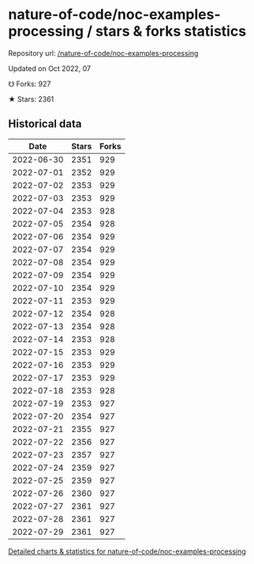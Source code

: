 # nature-of-code/noc-examples-processing / stars & forks statistics

Repository url: [/nature-of-code/noc-examples-processing](https://github.com/nature-of-code/noc-examples-processing)

Updated on Oct 2022, 07

☋ Forks: 927

★ Stars: 2361

## Historical data
| Date | Stars | Forks |
|------|-------|-------|
| 2022-06-30 | 2351 | 929 | 
| 2022-07-01 | 2352 | 929 | 
| 2022-07-02 | 2353 | 929 | 
| 2022-07-03 | 2353 | 929 | 
| 2022-07-04 | 2353 | 928 | 
| 2022-07-05 | 2354 | 928 | 
| 2022-07-06 | 2354 | 929 | 
| 2022-07-07 | 2354 | 929 | 
| 2022-07-08 | 2354 | 929 | 
| 2022-07-09 | 2354 | 929 | 
| 2022-07-10 | 2354 | 929 | 
| 2022-07-11 | 2353 | 929 | 
| 2022-07-12 | 2354 | 928 | 
| 2022-07-13 | 2354 | 928 | 
| 2022-07-14 | 2353 | 928 | 
| 2022-07-15 | 2353 | 929 | 
| 2022-07-16 | 2353 | 929 | 
| 2022-07-17 | 2353 | 929 | 
| 2022-07-18 | 2353 | 928 | 
| 2022-07-19 | 2353 | 927 | 
| 2022-07-20 | 2354 | 927 | 
| 2022-07-21 | 2355 | 927 | 
| 2022-07-22 | 2356 | 927 | 
| 2022-07-23 | 2357 | 927 | 
| 2022-07-24 | 2359 | 927 | 
| 2022-07-25 | 2359 | 927 | 
| 2022-07-26 | 2360 | 927 | 
| 2022-07-27 | 2361 | 927 | 
| 2022-07-28 | 2361 | 927 | 
| 2022-07-29 | 2361 | 927 | 


[Detailed charts & statistics for nature-of-code/noc-examples-processing](https://reviewgithub.com/rep/nature-of-code/noc-examples-processing)
